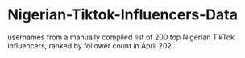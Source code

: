 # Nigerian-Tiktok-Influencers-Data
usernames from a manually compiled list of 200 top Nigerian TikTok influencers, ranked by follower count in April 202
